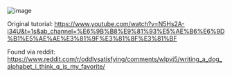 ![image](https://user-images.githubusercontent.com/20149481/184196715-9b16c351-a187-41d8-a281-bf41ae4ff088.png)


Original tutorial: https://www.youtube.com/watch?v=N5Hs2A-i34U&t=1s&ab_channel=%E6%9B%B8%E9%81%93%E5%AE%B6%E6%9D%B1%E5%AE%AE%E3%81%9F%E3%81%8F%E3%81%BF

Found via reddit: https://www.reddit.com/r/oddlysatisfying/comments/wlpvj5/writing_a_dog_alphabet_i_think_q_is_my_favorite/
